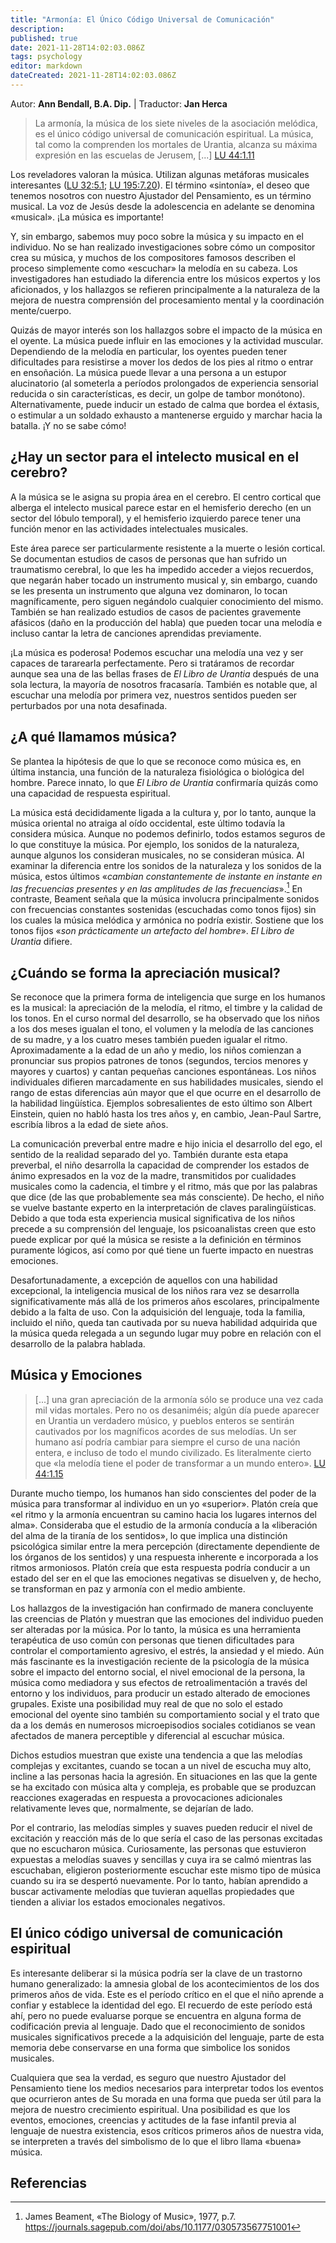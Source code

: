 ```yaml
---
title: "Armonía: El Único Código Universal de Comunicación"
description: 
published: true
date: 2021-11-28T14:02:03.086Z
tags: psychology
editor: markdown
dateCreated: 2021-11-28T14:02:03.086Z
---
```


Autor: **Ann Bendall, B.A. Dip.** | Traductor: **Jan Herca**

> La armonía, la música de los siete niveles de la asociación melódica, es el único código universal de comunicación espiritual. La música, tal como la comprenden los mortales de Urantia, alcanza su máxima expresión en las escuelas de Jerusem, [...] [LU 44:1.11](/es/The_Urantia_Book/44#p1_11)

Los reveladores valoran la música. Utilizan algunas metáforas musicales interesantes ([LU 32:5.1](/es/The_Urantia_Book/32#p5_1); [LU 195:7.20](/es/The_Urantia_Book/195#p7_20)). El término «sintonía», el deseo que tenemos nosotros con nuestro Ajustador del Pensamiento, es un término musical. La voz de Jesús desde la adolescencia en adelante se denomina «musical». ¡La música es importante!

Y, sin embargo, sabemos muy poco sobre la música y su impacto en el individuo. No se han realizado investigaciones sobre cómo un compositor crea su música, y muchos de los compositores famosos describen el proceso simplemente como «escuchar» la melodía en su cabeza. Los investigadores han estudiado la diferencia entre los músicos expertos y los aficionados, y los hallazgos se refieren principalmente a la naturaleza de la mejora de nuestra comprensión del procesamiento mental y la coordinación mente/cuerpo.

Quizás de mayor interés son los hallazgos sobre el impacto de la música en el oyente. La música puede influir en las emociones y la actividad muscular. Dependiendo de la melodía en particular, los oyentes pueden tener dificultades para resistirse a mover los dedos de los pies al ritmo o entrar en ensoñación. La música puede llevar a una persona a un estupor alucinatorio (al someterla a períodos prolongados de experiencia sensorial reducida o sin características, es decir, un golpe de tambor monótono). Alternativamente, puede inducir un estado de calma que bordea el éxtasis, o estimular a un soldado exhausto a mantenerse erguido y marchar hacia la batalla. ¡Y no se sabe cómo!

## ¿Hay un sector para el intelecto musical en el cerebro?

A la música se le asigna su propia área en el cerebro. El centro cortical que alberga el intelecto musical parece estar en el hemisferio derecho (en un sector del lóbulo temporal), y el hemisferio izquierdo parece tener una función menor en las actividades intelectuales musicales.

Este área parece ser particularmente resistente a la muerte o lesión cortical. Se documentan estudios de casos de personas que han sufrido un traumatismo cerebral, lo que les ha impedido acceder a viejos recuerdos, que negarán haber tocado un instrumento musical y, sin embargo, cuando se les presenta un instrumento que alguna vez dominaron, lo tocan magníficamente, pero siguen negándolo cualquier conocimiento del mismo. También se han realizado estudios de casos de pacientes gravemente afásicos (daño en la producción del habla) que pueden tocar una melodía e incluso cantar la letra de canciones aprendidas previamente.

¡La música es poderosa! Podemos escuchar una melodía una vez y ser capaces de tararearla perfectamente. Pero si tratáramos de recordar aunque sea una de las bellas frases de _El Libro de Urantia_ después de una sola lectura, la mayoría de nosotros fracasaría. También es notable que, al escuchar una melodía por primera vez, nuestros sentidos pueden ser perturbados por una nota desafinada.

## ¿A qué llamamos música?

Se plantea la hipótesis de que lo que se reconoce como música es, en última instancia, una función de la naturaleza fisiológica o biológica del hombre. Parece innato, lo que _El Libro de Urantia_ confirmaría quizás como una capacidad de respuesta espiritual.

La música está decididamente ligada a la cultura y, por lo tanto, aunque la música oriental no atraiga al oído occidental, este último todavía la considera música. Aunque no podemos definirlo, todos estamos seguros de lo que constituye la música. Por ejemplo, los sonidos de la naturaleza, aunque algunos los consideran musicales, no se consideran música. Al examinar la diferencia entre los sonidos de la naturaleza y los sonidos de la música, estos últimos «_cambian constantemente de instante en instante en las frecuencias presentes y en las amplitudes de las frecuencias_».[^1] En contraste, Beament señala que la música involucra principalmente sonidos con frecuencias constantes sostenidas (escuchadas como tonos fijos) sin los cuales la música melódica y armónica no podría existir. Sostiene que los tonos fijos «_son prácticamente un artefacto del hombre_». _El Libro de Urantia_ difiere.

## ¿Cuándo se forma la apreciación musical?

Se reconoce que la primera forma de inteligencia que surge en los humanos es la musical: la apreciación de la melodía, el ritmo, el timbre y la calidad de los tonos. En el curso normal del desarrollo, se ha observado que los niños a los dos meses igualan el tono, el volumen y la melodía de las canciones de su madre, y a los cuatro meses también pueden igualar el ritmo. Aproximadamente a la edad de un año y medio, los niños comienzan a pronunciar sus propios patrones de tonos (segundos, tercios menores y mayores y cuartos) y cantan pequeñas canciones espontáneas. Los niños individuales difieren marcadamente en sus habilidades musicales, siendo el rango de estas diferencias aún mayor que el que ocurre en el desarrollo de la habilidad lingüística. Ejemplos sobresalientes de esto último son Albert Einstein, quien no habló hasta los tres años y, en cambio, Jean-Paul Sartre, escribía libros a la edad de siete años.

La comunicación preverbal entre madre e hijo inicia el desarrollo del ego, el sentido de la realidad separado del yo. También durante esta etapa preverbal, el niño desarrolla la capacidad de comprender los estados de ánimo expresados ​​en la voz de la madre, transmitidos por cualidades musicales como la cadencia, el timbre y el ritmo, más que por las palabras que dice (de las que probablemente sea más consciente). De hecho, el niño se vuelve bastante experto en la interpretación de claves paralingüísticas. Debido a que toda esta experiencia musical significativa de los niños precede a su comprensión del lenguaje, los psicoanalistas creen que esto puede explicar por qué la música se resiste a la definición en términos puramente lógicos, así como por qué tiene un fuerte impacto en nuestras emociones.

Desafortunadamente, a excepción de aquellos con una habilidad excepcional, la inteligencia musical de los niños rara vez se desarrolla significativamente más allá de los primeros años escolares, principalmente debido a la falta de uso. Con la adquisición del lenguaje, toda la familia, incluido el niño, queda tan cautivada por su nueva habilidad adquirida que la música queda relegada a un segundo lugar muy pobre en relación con el desarrollo de la palabra hablada.

## Música y Emociones

> [...] una gran apreciación de la armonía sólo se produce una vez cada mil vidas mortales. Pero no os desaniméis; algún día puede aparecer en Urantia un verdadero músico, y pueblos enteros se sentirán cautivados por los magníficos acordes de sus melodías. Un ser humano así podría cambiar para siempre el curso de una nación entera, e incluso de todo el mundo civilizado. Es literalmente cierto que «la melodía tiene el poder de transformar a un mundo entero». [LU 44:1.15](/es/The_Urantia_Book/44#p1_15)

Durante mucho tiempo, los humanos han sido conscientes del poder de la música para transformar al individuo en un yo «superior». Platón creía que «el ritmo y la armonía encuentran su camino hacia los lugares internos del alma». Consideraba que el estudio de la armonía conducía a la «liberación del alma de la tiranía de los sentidos», lo que implica una distinción psicológica similar entre la mera percepción (directamente dependiente de los órganos de los sentidos) y una respuesta inherente e incorporada a los ritmos armoniosos. Platón creía que esta respuesta podría conducir a un estado del ser en el que las emociones negativas se disuelven y, de hecho, se transforman en paz y armonía con el medio ambiente.

Los hallazgos de la investigación han confirmado de manera concluyente las creencias de Platón y muestran que las emociones del individuo pueden ser alteradas por la música. Por lo tanto, la música es una herramienta terapéutica de uso común con personas que tienen dificultades para controlar el comportamiento agresivo, el estrés, la ansiedad y el miedo. Aún más fascinante es la investigación reciente de la psicología de la música sobre el impacto del entorno social, el nivel emocional de la persona, la música como mediadora y sus efectos de retroalimentación a través del entorno y los individuos, para producir un estado alterado de emociones grupales. Existe una posibilidad muy real de que no solo el estado emocional del oyente sino también su comportamiento social y el trato que da a los demás en numerosos microepisodios sociales cotidianos se vean afectados de manera perceptible y diferencial al escuchar música.

Dichos estudios muestran que existe una tendencia a que las melodías complejas y excitantes, cuando se tocan a un nivel de escucha muy alto, incline a las personas hacia la agresión. En situaciones en las que la gente se ha excitado con música alta y compleja, es probable que se produzcan reacciones exageradas en respuesta a provocaciones adicionales relativamente leves que, normalmente, se dejarían de lado.

Por el contrario, las melodías simples y suaves pueden reducir el nivel de excitación y reacción más de lo que sería el caso de las personas excitadas que no escucharon música. Curiosamente, las personas que estuvieron expuestas a melodías suaves y sencillas y cuya ira se calmó mientras las escuchaban, eligieron posteriormente escuchar este mismo tipo de música cuando su ira se despertó nuevamente. Por lo tanto, habían aprendido a buscar activamente melodías que tuvieran aquellas propiedades que tienden a aliviar los estados emocionales negativos.

## El único código universal de comunicación espiritual

Es interesante deliberar si la música podría ser la clave de un trastorno humano generalizado: la amnesia global de los acontecimientos de los dos primeros años de vida. Este es el período crítico en el que el niño aprende a confiar y establece la identidad del ego. El recuerdo de este período está ahí, pero no puede evaluarse porque se encuentra en alguna forma de codificación previa al lenguaje. Dado que el reconocimiento de sonidos musicales significativos precede a la adquisición del lenguaje, parte de esta memoria debe conservarse en una forma que simbolice los sonidos musicales.

Cualquiera que sea la verdad, es seguro que nuestro Ajustador del Pensamiento tiene los medios necesarios para interpretar todos los eventos que ocurrieron antes de Su morada en una forma que pueda ser útil para la mejora de nuestro crecimiento espiritual. Una posibilidad es que los eventos, emociones, creencias y actitudes de la fase infantil previa al lenguaje de nuestra existencia, esos críticos primeros años de nuestra vida, se interpreten a través del simbolismo de lo que el libro llama «buena» música.

## Referencias

[^1]: James Beament, «The Biology of Music», 1977, p.7. https://journals.sagepub.com/doi/abs/10.1177/030573567751001

[^2]: El diccionario de música y músicos de New Grove. (Ed. S. Sadie)

[^3]: D. Deutsch. «La psicología de la música».

[^4]: A. Clarke-Stewart et al. «Psicología del Desarrollo Infantil».

[^5]: R. Radocy y J. Boyle. «Fundamentos psicológicos del comportamiento musical»